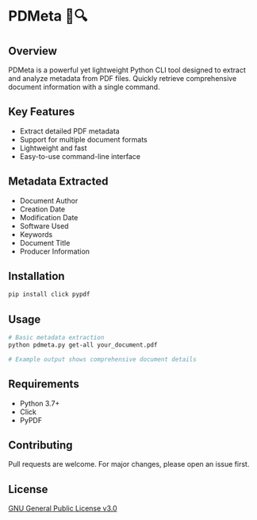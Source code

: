 # PDMeta 📄🔍

## Overview
PDMeta is a powerful yet lightweight Python CLI tool designed to extract and analyze metadata from PDF files. Quickly retrieve comprehensive document information with a single command.

## Key Features
- Extract detailed PDF metadata
- Support for multiple document formats
- Lightweight and fast
- Easy-to-use command-line interface

## Metadata Extracted
- Document Author
- Creation Date
- Modification Date
- Software Used
- Keywords
- Document Title
- Producer Information

## Installation
```bash
pip install click pypdf
```

## Usage
```bash
# Basic metadata extraction
python pdmeta.py get-all your_document.pdf

# Example output shows comprehensive document details
```

## Requirements
- Python 3.7+
- Click
- PyPDF

## Contributing
Pull requests are welcome. For major changes, please open an issue first.

## License
[GNU General Public License v3.0](https://www.gnu.org/licenses/gpl-3.0.en.html)
